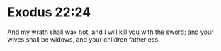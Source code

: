 # Exodus 22:24

And my wrath shall wax hot, and I will kill you with the sword; and your wives shall be widows, and your children fatherless.